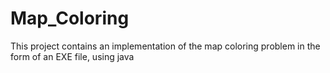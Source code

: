 # Map_Coloring
This project contains an implementation of the map coloring problem in the form of an EXE file,
using java
